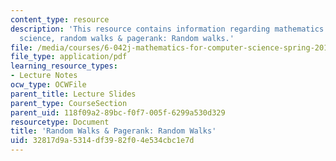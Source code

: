 ```yaml
---
content_type: resource
description: 'This resource contains information regarding mathematics for computer
  science, random walks & pagerank: Random walks.'
file: /media/courses/6-042j-mathematics-for-computer-science-spring-2015/32817d9a5314df3982f04e534cbc1e7d_MIT6_042JS15_RandomWalks.pdf
file_type: application/pdf
learning_resource_types:
- Lecture Notes
ocw_type: OCWFile
parent_title: Lecture Slides
parent_type: CourseSection
parent_uid: 118f09a2-89bc-f0f7-005f-6299a530d329
resourcetype: Document
title: 'Random Walks & Pagerank: Random Walks'
uid: 32817d9a-5314-df39-82f0-4e534cbc1e7d
---
```

